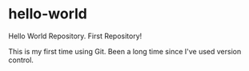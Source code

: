 # hello-world
Hello World Repository.  First Repository!

This is my first time using Git.  Been a long time since I've used version control. 

